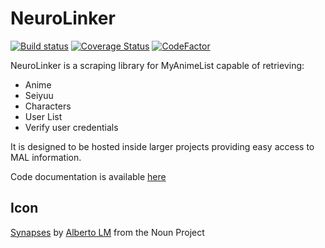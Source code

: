 # NeuroLinker

[![Build status](https://ci.appveyor.com/api/projects/status/9b4g7lh6w7pxw03d/branch/master?svg=true)](https://ci.appveyor.com/project/DeadlyEmbrace/neurolinker/branch/master)
[![Coverage Status](https://coveralls.io/repos/github/NinetailLabs/NeuroLinker/badge.svg?branch=master)](https://coveralls.io/github/NinetailLabs/NeuroLinker?branch=master)
[![CodeFactor](https://www.codefactor.io/repository/github/ninetaillabs/neurolinker/badge)](https://www.codefactor.io/repository/github/ninetaillabs/neurolinker)

NeuroLinker is a scraping library for MyAnimeList capable of retrieving:
- Anime
- Seiyuu
- Characters
- User List
- Verify user credentials

It is designed to be hosted inside larger projects providing easy access to MAL information.

Code documentation is available [here](https://ninetaillabs.github.io/NeuroLinker/index.html)

## Icon
[Synapses](https://thenounproject.com/term/synapses/892443/) by [Alberto LM](https://thenounproject.com/albertoLM/) from the Noun Project
